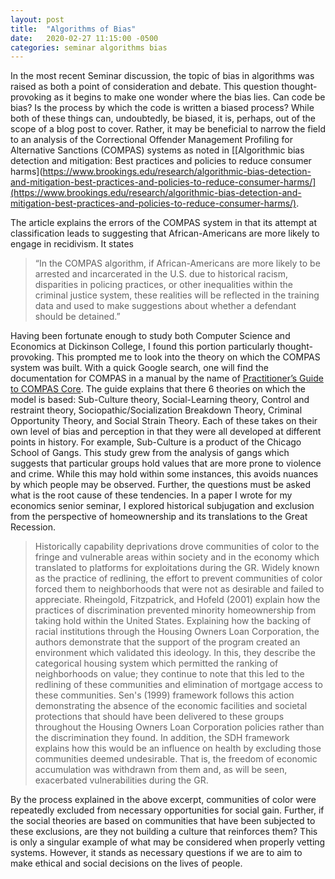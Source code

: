 ```yaml
---
layout: post
title:  "Algorithms of Bias"
date:   2020-02-27 11:15:00 -0500
categories: seminar algorithms bias
---
```


In the most recent Seminar discussion, the topic of bias in algorithms was raised as both a point of consideration and debate. This question thought-provoking as it begins to make one wonder where the bias lies. Can code be bias? Is the process by which the code is written a biased process? While both of these things can, undoubtedly, be biased, it is, perhaps, out of the scope of a blog post to cover. Rather, it may be beneficial to narrow the field to an analysis of the Correctional Offender Management Profiling for Alternative Sanctions (COMPAS) systems as noted in [[Algorithmic bias detection and mitigation: Best practices and policies to reduce consumer harms](https://www.brookings.edu/research/algorithmic-bias-detection-and-mitigation-best-practices-and-policies-to-reduce-consumer-harms/](https://www.brookings.edu/research/algorithmic-bias-detection-and-mitigation-best-practices-and-policies-to-reduce-consumer-harms/).

  

The article explains the errors of the COMPAS system in that its attempt at classification leads to suggesting that African-Americans are more likely to engage in recidivism. It states

> “In the COMPAS algorithm, if African-Americans are more likely to be
> arrested and incarcerated in the U.S. due to historical racism,
> disparities in policing practices, or other inequalities within the
> criminal justice system, these realities will be reflected in the
> training data and used to make suggestions about whether a defendant
> should be detained.”

Having been fortunate enough to study both Computer Science and Economics at Dickinson College, I found this portion particularly thought-provoking. This prompted me to look into the theory on which the COMPAS system was built. With a quick Google search, one will find the documentation for COMPAS in a manual by the name of [Practitioner’s Guide to COMPAS Core](https://assets.documentcloud.org/documents/2840784/Practitioner-s-Guide-to-COMPAS-Core.pdf). The guide explains that there 6 theories on which the model is based: Sub-Culture theory, Social-Learning theory, Control and restraint theory, Sociopathic/Socialization Breakdown Theory, Criminal Opportunity Theory, and Social Strain Theory. Each of these takes on their own level of bias and perception in that they were all developed at different points in history. For example, Sub-Culture is a product of the Chicago School of Gangs. This study grew from the analysis of gangs which suggests that particular groups hold values that are more prone to violence and crime. While this may hold within some instances, this avoids nuances by which people may be observed. Further, the questions must be asked what is the root cause of these tendencies. In a paper I wrote for my economics senior seminar, I explored historical subjugation and exclusion from the perspective of homeownership and its translations to the Great Recession.

> Historically capability deprivations drove communities of color to the
> fringe and vulnerable areas within society and in the economy which
> translated to platforms for exploitations during the GR. Widely known
> as the practice of redlining, the effort to prevent communities of
> color forced them to neighborhoods that were not as desirable and
> failed to appreciate. Rheingold, Fitzpatrick, and Hofeld (2001)
> explain how the practices of discrimination prevented minority
> homeownership from taking hold within the United States. Explaining
> how the backing of racial institutions through the Housing Owners Loan
> Corporation, the authors demonstrate that the support of the program
> created an environment which validated this ideology. In this, they
> describe the categorical housing system which permitted the ranking of
> neighborhoods on value; they continue to note that this led to the
> redlining of these communities and elimination of mortgage access to
> these communities. Sen's (1999) framework follows this action
> demonstrating the absence of the economic facilities and societal
> protections that should have been delivered to these groups throughout
> the Housing Owners Loan Corporation policies rather than the
> discrimination they found. In addition, the SDH framework explains how
> this would be an influence on health by excluding those communities
> deemed undesirable. That is, the freedom of economic accumulation was
> withdrawn from them and, as will be seen, exacerbated vulnerabilities
> during the GR.

By the process explained in the above excerpt, communities of color were repeatedly excluded from necessary opportunities for social gain. Further, if the social theories are based on communities that have been subjected to these exclusions, are they not building a culture that reinforces them? This is only a singular example of what may be considered when properly vetting systems. However, it stands as necessary questions if we are to aim to make ethical and social decisions on the lives of people.
